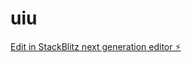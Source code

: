 # uiu

[Edit in StackBlitz next generation editor ⚡️](https://stackblitz.com/~/github.com/ehteshum/uiu)
